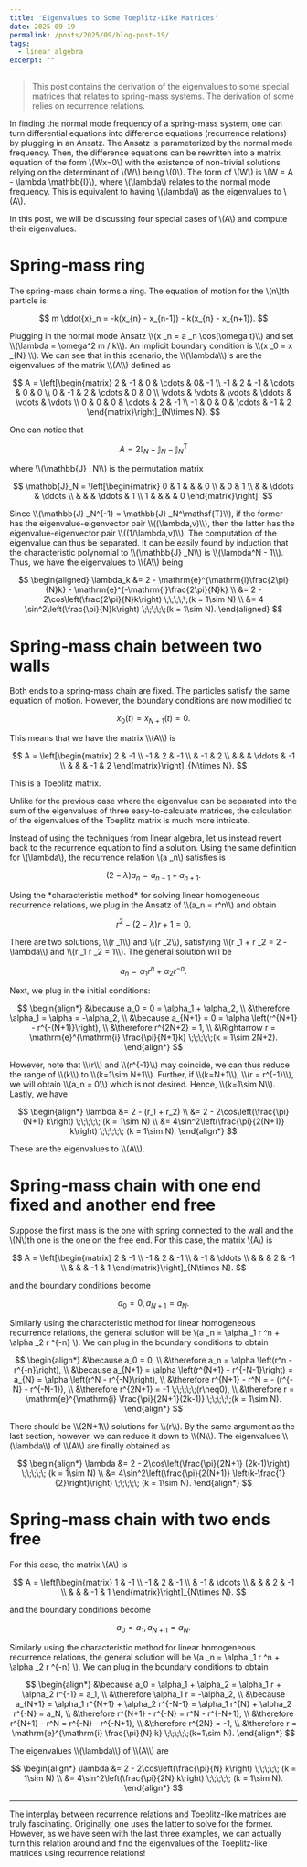 ```yaml
---
title: 'Eigenvalues to Some Toeplitz-Like Matrices'
date: 2025-09-19
permalink: /posts/2025/09/blog-post-19/
tags:
  - linear algebra
excerpt: ""
---
```


> This post contains the derivation of the eigenvalues to some special matrices that relates to spring-mass systems. The derivation of some relies on recurrence relations.

In finding the normal mode frequency of a spring-mass system, one can turn differential equations into difference equations (recurrence relations) by plugging in an Ansatz. The Ansatz is parameterized by the normal mode frequency. Then, the difference equations can be rewritten into a matrix equation of the form \\(Wx=0\\) with the existence of non-trivial solutions relying on the determinant of \\(W\\) being \\(0\\). The form of \\(W\\) is \\(W = A - \lambda \mathbb{I}\\), where \\(\lambda\\) relates to the normal mode frequency. This is equivalent to having \\(\lambda\\) as the eigenvalues to \\(A\\).

In this post, we will be discussing four special cases of \\(A\\) and compute their eigenvalues.

# Spring-mass ring
The spring-mass chain forms a ring. The equation of motion for the \\(n\\)th particle is
<p>

$$
m \ddot{x}_n = -k(x_{n} - x_{n-1}) - k(x_{n} - x_{n+1}).
$$
</p>
Plugging in the normal mode Ansatz \\(x _n = a _n \cos(\omega t)\\) and set \\(\lambda = \omega^2 m / k\\). An implicit boundary condition is \\(x _0 = x _{N} \\). We can see that in this scenario, the \\(\lambda\\)'s are the eigenvalues of the matrix \\(A\\) defined as
<p>

$$
A = \left[\begin{matrix}
    2 & -1 & 0 & \cdots & 0& -1 \\
    -1 & 2 & -1 & \cdots & 0 & 0 \\
    0 & -1 & 2 & \cdots & 0 & 0 \\
    \vdots & \vdots & \vdots & \ddots & \vdots & \vdots \\
    0 & 0 & 0 & \cdots & 2 & -1 \\
    -1 & 0 & 0 & \cdots & -1 & 2
\end{matrix}\right]_{N\times N}.
$$
</p>
One can notice that
<p>

$$
A = 2 \mathbb{I}_N - \mathbb{J}_N - \mathbb{J}_N^\mathsf{T}
$$
</p>
where \\(\mathbb{J} _N\\) is the permutation matrix
<p>

$$
\mathbb{J}_N = \left[\begin{matrix}
    0 & 1 & & & 0 \\
    & 0 & 1 \\
    & & \ddots & \ddots \\
    & & & \ddots & 1 \\
    1 & & & & 0
\end{matrix}\right].
$$
</p>
Since \\(\mathbb{J} _N^{-1} = \mathbb{J} _N^\mathsf{T}\\), if the former has the eigenvalue-eigenvector pair \\((\lambda,v)\\), then the latter has the eigenvalue-eigenvector pair \\((1/\lambda,v)\\). The computation of the eigenvalue can thus be separated. It can be easily found by induction that the characteristic polynomial to \\(\mathbb{J} _N\\) is \\(\lambda^N - 1\\). Thus, we have the eigenvalues to \\(A\\) being
<p>

$$
\begin{aligned}
    \lambda_k &= 2 - \mathrm{e}^{\mathrm{i}\frac{2\pi}{N}k} - \mathrm{e}^{-\mathrm{i}\frac{2\pi}{N}k} \\
    &= 2 - 2\cos\left(\frac{2\pi}{N}k\right) \;\;\;\;\;(k = 1\sim N) \\
    &= 4 \sin^2\left(\frac{\pi}{N}k\right) \;\;\;\;\;(k = 1\sim N).
\end{aligned}
$$
</p>

# Spring-mass chain between two walls
Both ends to a spring-mass chain are fixed. The particles satisfy the same equation of motion. However, the boundary conditions are now modified to
<p>

$$x_0(t) = x_{N+1}(t) = 0.$$
</p>
This means that we have the matrix \\(A\\) is
<p>

$$
A = \left[\begin{matrix}
    2 & -1 \\
    -1 & 2 & -1 \\
    & -1 & 2 \\
    & & & \ddots & -1 \\
    & & & -1 & 2
\end{matrix}\right]_{N\times N}.
$$
</p>
This is a Toeplitz matrix.

Unlike for the previous case where the eigenvalue can be separated into the sum of the eigenvalues of three easy-to-calculate matrices, the calculation of the eigenvalues of the Toeplitz matrix is much more intricate.

Instead of using the techniques from linear algebra, let us instead revert back to the recurrence equation to find a solution. Using the same definition for \\(\lambda\\), the recurrence relation \\(a _n\\) satisfies is
<p>

$$
(2-\lambda) a_n = a_{n-1} + a_{n+1}.
$$
</p>
Using the *characteristic method* for solving linear homogeneous recurrence relations, we plug in the Ansatz of \\(a_n = r^n\\) and obtain
<p>

$$
r^2 - (2-\lambda) r + 1 = 0.
$$
</p>
There are two solutions, \\(r _1\\) and \\(r _2\\), satisfying \\(r _1 + r _2 = 2 - \lambda\\) and \\(r _1 r _2 = 1\\). The general solution will be
<p>

$$
a_n = \alpha_1 r^n + \alpha_2 r^{-n}.
$$
</p>

Next, we plug in the initial conditions:
<p>

$$
\begin{align*}
    &\because a_0 = 0 = \alpha_1 + \alpha_2, \\
    &\therefore \alpha_1 = \alpha = -\alpha_2, \\
    &\because a_{N+1} = 0 = \alpha \left(r^{N+1} - r^{-(N+1)}\right), \\
    &\therefore r^{2N+2} = 1, \\
    &\Rightarrow r = \mathrm{e}^{\mathrm{i} \frac{\pi}{N+1}k} \;\;\;\;\;(k = 1\sim 2N+2).
\end{align*}
$$
</p>
However, note that \\(r\\) and \\(r^{-1}\\) may coincide, we can thus reduce the range of \\(k\\) to \\(k=1\sim N+1\\). Further, if \\(k=N+1\\), \\(r = r^{-1}\\), we will obtain \\(a_n = 0\\) which is not desired. Hence, \\(k=1\sim N\\). Lastly, we have
<p>

$$
\begin{align*}
    \lambda &= 2 - (r_1 + r_2) \\
    &= 2 - 2\cos\left(\frac{\pi}{N+1} k\right) \;\;\;\;\; (k = 1\sim N) \\
    &= 4\sin^2\left(\frac{\pi}{2(N+1)} k\right) \;\;\;\;\; (k = 1\sim N).
\end{align*}
$$
</p>
These are the eigenvalues to \\(A\\).

# Spring-mass chain with one end fixed and another end free
Suppose the first mass is the one with spring connected to the wall and the \\(N\\)th one is the one on the free end. For this case, the matrix \\(A\\) is 
<p>

$$
A = \left[\begin{matrix}
    2 & -1 \\
    -1 & 2 & -1 \\
    & -1 & \ddots \\
    & & & 2 & -1 \\
    & & & -1 & 1
\end{matrix}\right]_{N\times N}.
$$
</p>
and the boundary conditions become
<p>

$$a_0 = 0, a_{N+1} = a_{N}.$$
</p>

Similarly using the characteristic method for linear homogeneous recurrence relations, the general solution will be \\(a _n = \alpha _1 r ^n + \alpha _2 r ^{-n} \\). We can plug in the boundary conditions to obtain 
<p>

$$
\begin{align*}
    &\because a_0 = 0, \\
    &\therefore a_n = \alpha \left(r^n - r^{-n}\right), \\
    &\because a_{N+1} = \alpha \left(r^{N+1} - r^{-N-1}\right) = a_{N} = \alpha \left(r^N - r^{-N}\right), \\
    &\therefore r^{N+1} - r^N = - (r^{-N} - r^{-N-1}), \\
    &\therefore r^{2N+1} = -1 \;\;\;\;\;(r\neq0), \\
    &\therefore r = \mathrm{e}^{\mathrm{i} \frac{\pi}{2N+1}(2k-1)} \;\;\;\;\;(k = 1\sim N).
\end{align*}
$$
</p>
There should be \\(2N+1\\) solutions for \\(r\\). By the same argument as the last section, however, we can reduce it down to \\(N\\). The eigenvalues \\(\lambda\\) of \\(A\\) are finally obtained as
<p>

$$
\begin{align*}
    \lambda 
    &= 2 - 2\cos\left(\frac{\pi}{2N+1} (2k-1)\right) \;\;\;\;\; (k = 1\sim N) \\
    &= 4\sin^2\left(\frac{\pi}{2(N+1)} \left(k-\frac{1}{2}\right)\right) \;\;\;\;\; (k = 1\sim N).
\end{align*}
$$
</p>

# Spring-mass chain with two ends free
For this case, the matrix \\(A\\) is 
<p>

$$
A = \left[\begin{matrix}
    1 & -1 \\
    -1 & 2 & -1 \\
    & -1 & \ddots \\
    & & & 2 & -1 \\
    & & & -1 & 1
\end{matrix}\right]_{N\times N}.
$$
</p>
and the boundary conditions become
<p>

$$a_0 = a_1, a_{N+1} = a_{N}.$$
</p>

Similarly using the characteristic method for linear homogeneous recurrence relations, the general solution will be \\(a _n = \alpha _1 r ^n + \alpha _2 r ^{-n} \\). We can plug in the boundary conditions to obtain 
<p>

$$
\begin{align*}
    &\because a_0 = \alpha_1 + \alpha_2 = \alpha_1 r + \alpha_2 r^{-1} = a_1, \\
    &\therefore \alpha_1 r = -\alpha_2, \\
    &\because a_{N+1} = \alpha_1 r^{N+1} + \alpha_2 r^{-N-1} = \alpha_1 r^{N} + \alpha_2 r^{-N} = a_N, \\
    &\therefore r^{N+1} - r^{-N} = r^N - r^{-N+1}, \\
    &\therefore r^{N+1} - r^N = r^{-N} - r^{-N+1}, \\
    &\therefore r^{2N} = -1, \\
    &\therefore r = \mathrm{e}^{\mathrm{i} \frac{\pi}{N} k} \;\;\;\;\;(k=1\sim N).
\end{align*}
$$
</p>
The eigenvalues \\(\lambda\\) of \\(A\\) are
<p>

$$
\begin{align*}
    \lambda 
    &= 2 - 2\cos\left(\frac{\pi}{N} k\right) \;\;\;\;\; (k = 1\sim N) \\
    &= 4\sin^2\left(\frac{\pi}{2N} k\right) \;\;\;\;\; (k = 1\sim N).
\end{align*}
$$
</p>

---

The interplay between recurrence relations and Toeplitz-like matrices are truly fascinating. Originally, one uses the latter to solve for the former. However, as we have seen with the last three examples, we can actually turn this relation around and find the eigenvalues of the Toeplitz-like matrices using recurrence relations!